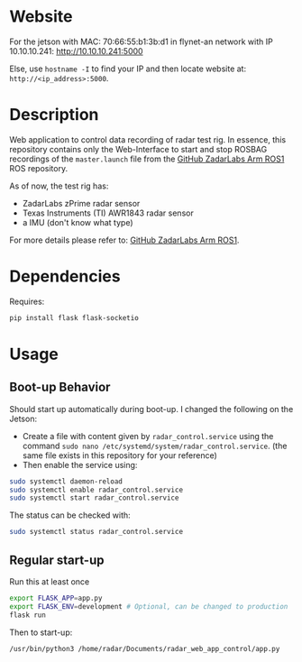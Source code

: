 # Website
For the jetson with MAC: 70:66:55:b1:3b:d1 in flynet-an network with IP 10.10.10.241: http://10.10.10.241:5000

Else, use `hostname -I` to find your IP and then locate website at: `http://<ip_address>:5000`.

# Description
Web application to control data recording of radar test rig.
In essence, this repository contains only the Web-Interface to start and stop ROSBAG recordings of the `master.launch` file from the [GitHub ZadarLabs Arm ROS1](https://github.com/Maexerich/zadarlabs_arm_ros1) ROS repository.

As of now, the test rig has:
- ZadarLabs zPrime radar sensor
- Texas Instruments (TI) AWR1843 radar sensor
- a IMU (don't know what type)


For more details please refer to: [GitHub ZadarLabs Arm ROS1](https://github.com/Maexerich/zadarlabs_arm_ros1).

# Dependencies
Requires:
```bash	
pip install flask flask-socketio
```

# Usage
## Boot-up Behavior
Should start up automatically during boot-up.
I changed the following on the Jetson:
- Create a file with content given by `radar_control.service` using the command  `sudo nano /etc/systemd/system/radar_control.service`. (the same file exists in this repository for your reference)
- Then enable the service using:
```bash
sudo systemctl daemon-reload
sudo systemctl enable radar_control.service
sudo systemctl start radar_control.service
```

The status can be checked with:
```bash
sudo systemctl status radar_control.service
```

## Regular start-up
Run this at least once
```bash
export FLASK_APP=app.py
export FLASK_ENV=development # Optional, can be changed to production
flask run
```
Then to start-up:
```bash
/usr/bin/python3 /home/radar/Documents/radar_web_app_control/app.py
```	
